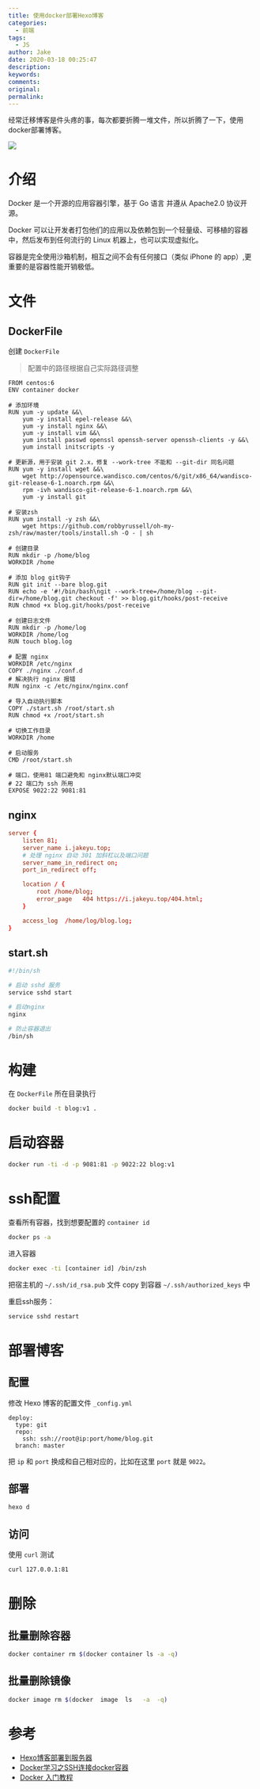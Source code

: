 ```yaml
---
title: 使用docker部署Hexo博客
categories:
  - 前端
tags:
  - JS
author: Jake
date: 2020-03-18 00:25:47
description:
keywords:
comments:
original:
permalink:
---
```


经常迁移博客是件头疼的事，每次都要折腾一堆文件，所以折腾了一下，使用docker部署博客。

![](/images/使用docker部署Hexo博客/vertical-logo-monochromatic-1.png)

<!--more-->

# 介绍

Docker 是一个开源的应用容器引擎，基于 Go 语言 并遵从 Apache2.0 协议开源。

Docker 可以让开发者打包他们的应用以及依赖包到一个轻量级、可移植的容器中，然后发布到任何流行的 Linux 机器上，也可以实现虚拟化。

容器是完全使用沙箱机制，相互之间不会有任何接口（类似 iPhone 的 app）,更重要的是容器性能开销极低。

# 文件

## DockerFile

创建 `DockerFile`

> 配置中的路径根据自己实际路径调整

```dokerfile
FROM centos:6
ENV container docker

# 添加环境
RUN yum -y update &&\
    yum -y install epel-release &&\
    yum -y install nginx &&\
    yum -y install vim &&\
    yum install passwd openssl openssh-server openssh-clients -y &&\
    yum install initscripts -y

# 更新源，用于安装 git 2.x，修复 --work-tree 不能和 --git-dir 同名问题
RUN yum -y install wget &&\
    wget http://opensource.wandisco.com/centos/6/git/x86_64/wandisco-git-release-6-1.noarch.rpm &&\
    rpm -ivh wandisco-git-release-6-1.noarch.rpm &&\
    yum -y install git

# 安装zsh
RUN yum install -y zsh &&\
    wget https://github.com/robbyrussell/oh-my-zsh/raw/master/tools/install.sh -O - | sh

# 创建目录
RUN mkdir -p /home/blog
WORKDIR /home

# 添加 blog git钩子
RUN git init --bare blog.git
RUN echo -e '#!/bin/bash\ngit --work-tree=/home/blog --git-dir=/home/blog.git checkout -f' >> blog.git/hooks/post-receive
RUN chmod +x blog.git/hooks/post-receive

# 创建日志文件
RUN mkdir -p /home/log
WORKDIR /home/log
RUN touch blog.log

# 配置 nginx
WORKDIR /etc/nginx
COPY ./nginx ./conf.d
# 解决执行 nginx 报错
RUN nginx -c /etc/nginx/nginx.conf

# 导入自动执行脚本
COPY ./start.sh /root/start.sh
RUN chmod +x /root/start.sh

# 切换工作目录
WORKDIR /home

# 启动服务
CMD /root/start.sh

# 端口，使用81 端口避免和 nginx默认端口冲突
# 22 端口为 ssh 所用
EXPOSE 9022:22 9081:81
```

## nginx

```conf
server {
    listen 81;
    server_name i.jakeyu.top;
    # 处理 nginx 自动 301 加斜杠以及端口问题
    server_name_in_redirect on;
    port_in_redirect off;

    location / {
        root /home/blog;
        error_page   404 https://i.jakeyu.top/404.html;
    }

    access_log  /home/log/blog.log;
}
```

## start.sh

```sh
#!/bin/sh

# 启动 sshd 服务
service sshd start

# 启动nginx
nginx

# 防止容器退出
/bin/sh
```

# 构建

在 `DockerFile` 所在目录执行

```sh
docker build -t blog:v1 .
```

# 启动容器

```sh
docker run -ti -d -p 9081:81 -p 9022:22 blog:v1
```

# ssh配置

查看所有容器，找到想要配置的 `container id`

```sh
docker ps -a
```

进入容器

```sh
docker exec -ti [container id] /bin/zsh
```

把宿主机的 `~/.ssh/id_rsa.pub` 文件 copy 到容器 `~/.ssh/authorized_keys` 中

重启ssh服务：

```zsh
service sshd restart
```

# 部署博客
## 配置

修改 Hexo 博客的配置文件 `_config.yml`

```
deploy:
  type: git
  repo:
    ssh: ssh://root@ip:port/home/blog.git
  branch: master
```

把 `ip` 和 `port` 换成和自己相对应的，比如在这里 `port` 就是 `9022`。

## 部署

```sh
hexo d
```

## 访问

使用 `curl` 测试

```sh
curl 127.0.0.1:81
```

# 删除

## 批量删除容器

```sh
docker container rm $(docker container ls -a -q)
```

## 批量删除镜像

```sh
docker image rm $(docker  image  ls   -a  -q)
```

# 参考

* [Hexo博客部署到服务器](https://i.jakeyu.top/2016/12/06/Hexo%E5%8D%9A%E5%AE%A2%E6%90%AD%E5%BB%BA%E5%88%B0%E6%9C%8D%E5%8A%A1%E5%99%A8%E5%B9%B6%E8%87%AA%E5%8A%A8%E9%83%A8%E7%BD%B2/)
* [Docker学习之SSH连接docker容器](https://blog.52itstyle.vip/archives/2402/)
* [Docker 入门教程](https://www.ruanyifeng.com/blog/2018/02/docker-tutorial.html)